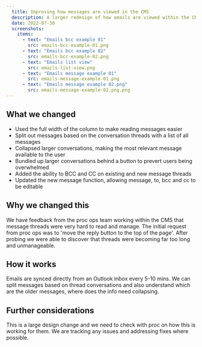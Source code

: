 ```yaml
---
  title: Improving how messages are viewed in the CMS
  description: A larger redesign of how emails are viewed within the CMS
  date: 2022-07-30
  screenshots:
    items:
      - text: "Emails bcc example 01"
        src: emails-bcc-example-01.png
      - text: "Emails bcc example 02"
        src: emails-bcc-example-02.png
      - text: "Emails list view"
        src: emails-list-view.png
      - text: "Emails message example 01"
        src: emails-message-example-01.png
      - text: "Emails message example 02.png"
        src: emails-message-example-02.png.png
---
```


## What we changed
- Used the full width of the column to make reading messages easier
- Split out messages based on the conversation threads with a list of all messages
- Collapsed larger conversations, making the most relevant message available to the user
- Bundled up larger conversations behind a button to prevert users being overwhelmed
- Added the ability to BCC and CC on existing and new message threads
- Updated the new message function, allowing message, to, bcc and cc to be editable 

## Why we changed this
We have feedback from the proc ops team working within the CMS that message threads were very hard to read and manage.
The initial request from proc ops was to 'move the reply button to the top of the page'. After probing we were able to discover that threads were becoming far too long and unmanageable.  

## How it works
Emails are synced directly from an Outlook inbox every 5-10 mins. We can split messages based on thread conversations and also understand which are the older messages, where does the info need collapsing.


## Further considerations
This is a large design change and we need to check with proc on how this is working for them.
We are tracking any issues and addressing fixes where possible.